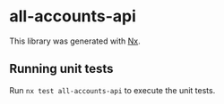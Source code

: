 # all-accounts-api

This library was generated with [Nx](https://nx.dev).

## Running unit tests

Run `nx test all-accounts-api` to execute the unit tests.

